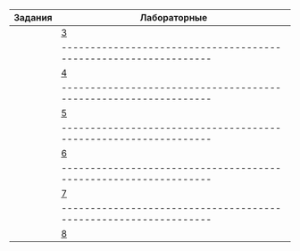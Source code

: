 | Задания | Лабораторные |
|---------|-------------------------------------------------------|
||[3](https://github.com/jiangui-x-x/ne-xoxo/blob/main/maple/3.mw)|
||----------------------------------------------------------------|
||[4](https://github.com/jiangui-x-x/ne-xoxo/blob/main/maple/4.mw)|
||----------------------------------------------------------------|
||[5](https://github.com/jiangui-x-x/ne-xoxo/blob/main/maple/5.mw)|
||----------------------------------------------------------------|
||[6](https://github.com/jiangui-x-x/ne-xoxo/blob/main/maple/6.mw)|
||----------------------------------------------------------------|
||[7](https://github.com/jiangui-x-x/ne-xoxo/blob/main/maple/7.mw)|
||----------------------------------------------------------------|
||[8](https://github.com/jiangui-x-x/ne-xoxo/blob/main/maple/8.mw)|

